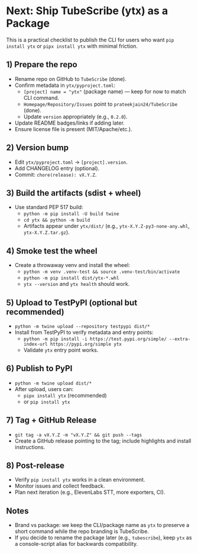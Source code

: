 ﻿# Next: Ship TubeScribe (ytx) as a Package

This is a practical checklist to publish the CLI for users who want
`pip install ytx` or `pipx install ytx` with minimal friction.

## 1) Prepare the repo
- Rename repo on GitHub to `TubeScribe` (done).
- Confirm metadata in `ytx/pyproject.toml`:
  - `[project] name = "ytx"` (package name) — keep for now to match CLI command.
  - `Homepage/Repository/Issues` point to `prateekjain24/TubeScribe` (done).
  - Update `version` appropriately (e.g., `0.2.0`).
- Update README badges/links if adding later.
- Ensure license file is present (MIT/Apache/etc.).

## 2) Version bump
- Edit `ytx/pyproject.toml` → `[project].version`.
- Add CHANGELOG entry (optional).
- Commit: `chore(release): vX.Y.Z`.

## 3) Build the artifacts (sdist + wheel)
- Use standard PEP 517 build:
  - `python -m pip install -U build twine`
  - `cd ytx && python -m build`
  - Artifacts appear under `ytx/dist/` (e.g., `ytx-X.Y.Z-py3-none-any.whl`, `ytx-X.Y.Z.tar.gz`).

## 4) Smoke test the wheel
- Create a throwaway venv and install the wheel:
  - `python -m venv .venv-test && source .venv-test/bin/activate`
  - `python -m pip install dist/ytx-*.whl`
  - `ytx --version` and `ytx health` should work.

## 5) Upload to TestPyPI (optional but recommended)
- `python -m twine upload --repository testpypi dist/*`
- Install from TestPyPI to verify metadata and entry points:
  - `python -m pip install -i https://test.pypi.org/simple/ --extra-index-url https://pypi.org/simple ytx`
  - Validate `ytx` entry point works.

## 6) Publish to PyPI
- `python -m twine upload dist/*`
- After upload, users can:
  - `pipx install ytx` (recommended)
  - or `pip install ytx`

## 7) Tag + GitHub Release
- `git tag -a vX.Y.Z -m "vX.Y.Z" && git push --tags`
- Create a GitHub release pointing to the tag; include highlights and install instructions.

## 8) Post-release
- Verify `pip install ytx` works in a clean environment.
- Monitor issues and collect feedback.
- Plan next iteration (e.g., ElevenLabs STT, more exporters, CI).

## Notes
- Brand vs package: we keep the CLI/package name as `ytx` to preserve a short command while the repo branding is TubeScribe.
- If you decide to rename the package later (e.g., `tubescribe`), keep `ytx` as a console-script alias for backwards compatibility.

